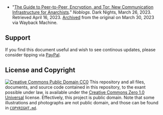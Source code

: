 - "[The Guide to Peer-to-Peer, Encryption, and Tor: New Communication Infrastructure for Anarchists](https://darknights.noblogs.org/post/2023/03/26/the-guide-to-peer-to-peer-encryption-and-tor-new-communication-infrastructure-for-anarchists/)." *Noblogs*. Dark Nights, March 26, 2023. Retrieved April 16, 2023. [Archived](https://web.archive.org/web/20230330191912/https://darknights.noblogs.org/post/2023/03/26/the-guide-to-peer-to-peer-encryption-and-tor-new-communication-infrastructure-for-anarchists) from the original on March 30, 2023 via Wayback Machine.
## Support
If you find this document useful and wish to see continous updates, please consider tipping via [PayPal](https://paypal.me/bglamours).
## License and Copyright
[![Creative Commons Public Domain CC0](https://licensebuttons.net/p/zero/1.0/80x15.png)](http://creativecommons.org/publicdomain/zero/1.0/)
This repository and all files, documents, and source code contained in this repository, to the exant possible under law, is available under the [Creative Commons Zero 1.0 Universal](http://creativecommons.org/publicdomain/zero/1.0/) license. Effectively, this project is public domain. Note that some illustrations and photographs are not public domain, and those can be found in [`COPYRIGHT.md`](./COPYRIGHT.md).
